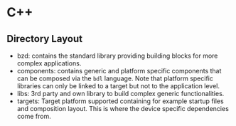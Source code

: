 # C++

## Directory Layout

- bzd: contains the standard library providing building blocks for more complex applications.
- components: contains generic and platform specific components that can be composed via the `bdl` language.
  Note that platform specific libraries can only be linked to a target but not to the application level.
- libs: 3rd party and own library to build complex generic functionalities.
- targets: Target platform supported containing for example startup files and composition layout.
  This is where the device specific dependencies come from.
